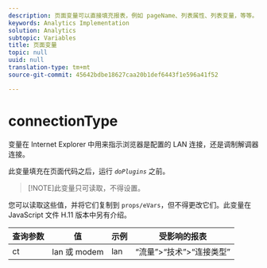 ```yaml
---
description: 页面变量可以直接填充报表，例如 pageName、列表属性、列表变量，等等。
keywords: Analytics Implementation
solution: Analytics
subtopic: Variables
title: 页面变量
topic: null
uuid: null
translation-type: tm+mt
source-git-commit: 45642bdbe18627caa20b1def6443f1e596a41f52

---
```





# connectionType

 变量在 Internet Explorer 中用来指示浏览器是配置的 LAN 连接，还是调制解调器连接。

<!-- 

conntype.xml

 -->

此变量填充在页面代码之后，运行 *`doPlugins`* 之前。

> [!NOTE]此变量只可读取，不得设置。

您可以读取这些值，并将它们复制到 `props/eVars`，但不得更改它们。此变量在 JavaScript 文件 H.11 版本中另有介绍。

| 查询参数 | 值 | 示例 | 受影响的报表 |
|---|---|---|---|
| ct | lan 或 modem | lan | “流量”&gt;“技术”&gt;“连接类型” |

